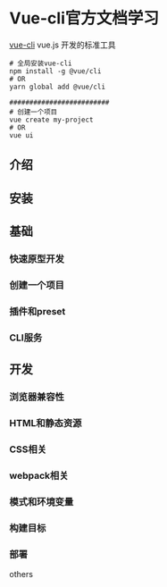 # Vue-cli官方文档学习

[vue-cli](https://cli.vuejs.org/zh/) vue.js 开发的标准工具

```shell
# 全局安装vue-cli
npm install -g @vue/cli
# OR
yarn global add @vue/cli

#########################
# 创建一个项目
vue create my-project
# OR
vue ui
```

## 介绍

## 安装

## 基础

### 快速原型开发

### 创建一个项目

### 插件和preset

### CLI服务

## 开发

### 浏览器兼容性

### HTML和静态资源

### CSS相关

### webpack相关

### 模式和环境变量

### 构建目标

### 部署

others
